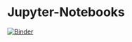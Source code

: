 # Jupyter-Notebooks
[![Binder](https://mybinder.org/badge_logo.svg)](https://mybinder.org/v2/gh/Agnieszka-PK/LekcjaEnter/main)

